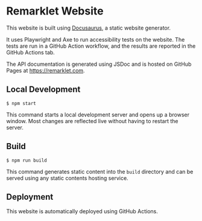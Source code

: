 # Remarklet Website

This website is built using [Docusaurus](https://docusaurus.io/), a static website generator.

It uses Playwright and Axe to run accessibility tests on the website. The tests are run in a GitHub Action workflow, and the results are reported in the GitHub Actions tab.

The API documentation is generated using JSDoc and is hosted on GitHub Pages at https://remarklet.com.

## Local Development

```
$ npm start
```

This command starts a local development server and opens up a browser window. Most changes are reflected live without having to restart the server.

## Build

```
$ npm run build
```

This command generates static content into the `build` directory and can be served using any static contents hosting service.

## Deployment

This website is automatically deployed using GitHub Actions.
